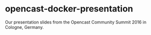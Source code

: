 # opencast-docker-presentation
Our presentation slides from the Opencast Community Summit 2016 in Cologne, Germany.
